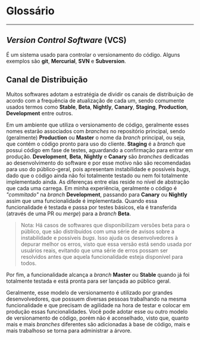 # Glossário

---

## *Version Control Software* (VCS)

É um sistema usado para controlar o versionamento do código. Alguns exemplos são **git**, **Mercurial**, **SVN** e **Subversion**.

## Canal de Distribuição

Muitos softwares adotam a estratégia de dividir os canais de distribuição de acordo com a frequência de atualização de cada um, sendo comumente usados termos como **Stable**, **Beta**, **Nightly**, **Canary**, **Staging**, **Production**, **Development** entre outros.

Em um ambiente que utiliza o versionamento de código, geralmente esses nomes estarão associados com *branches* no repositório principal, sendo (geralmente) **Production** ou **Master** o nome da *branch* principal, ou seja, que contém o código pronto para uso do cliente. **Staging** é a *branch* que possui código em fase de testes, aguardando a confirmação para entrar em produção. **Development**, **Beta**, **Nightly** e **Canary** são *branches* dedicadas ao desenvolvimento do software e por esse motivo não são recomendadas para uso do público-geral, pois apresentam instabilidade e possíveis *bugs*, dado que o código ainda não foi totalmente testado ou nem foi totalmente implementado ainda. As diferenças entre elas reside no nível de abstração que cada uma carrega. Em minha experiência, geralmente o código é *"commitado"* na *branch* **Development**, passando para **Canary** ou **Nightly** assim que uma funcionalidade é implementada. Quando essa funcionalidade é testada e passa por testes básicos, ela é transferida (através de uma PR ou *merge*) para a *branch* **Beta**.

> Nota: Há casos de softwares que disponibilizam versões beta para o público, que são distribuídos com uma série de avisos sobre a instabilidade e possíveis *bugs*. Isso ajuda os desenvolvedores à depurar melhor os erros, visto que essa versão está sendo usada por usuários reais, evitando que uma série de erros possam ser resolvidos antes que aquela funcionalidade esteja disponível para todos.

 Por fim, a funcionalidade alcança a *branch* **Master** ou **Stable** quando já foi totalmente testada e está pronta para ser lançada ao público geral.

Geralmente, esse modelo de versionamento é utilizado por grandes desenvolvedores, que possuem diversas pessoas trabalhando na mesma funcionalidade e que precisam de agilidade na hora de testar e colocar em produção essas funcionalidades. Você pode adotar esse ou outro modelo de versionamento de código, porém não é aconselhado, visto que, quanto mais e mais *branches* diferentes são adicionadas à base de código, mais e mais trabalhoso se torna para administrar a árvore.
